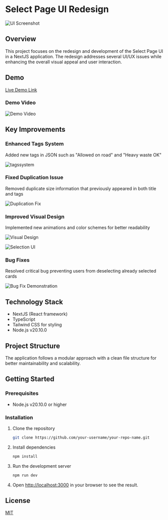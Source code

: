 # Select Page UI Redesign
![UI Screenshot](https://github.com/user-attachments/assets/b51e0a93-e507-404e-b147-25576612289c)

## Overview

This project focuses on the redesign and development of the Select Page UI in a NextJS application. The redesign addresses several UI/UX issues while enhancing the overall visual appeal and user interaction.

## Demo

[Live Demo Link](https://selectpage.vercel.app/select-skip)

### Demo Video

![Demo Video](https://github.com/user-attachments/assets/ef70fb07-6cb8-4eb7-ac9a-104e75f51898)

## Key Improvements

### Enhanced Tags System
Added new tags in JSON such as "Allowed on road" and "Heavy waste OK"

![tagssystem](https://github.com/user-attachments/assets/2d264fc3-67a0-44aa-aa36-5406495c8801)

### Fixed Duplication Issue
Removed duplicate size information that previously appeared in both title and tags

![Duplication Fix](https://github.com/user-attachments/assets/b0dfc6f1-8d2d-4f65-ae83-6351c29a7589)

### Improved Visual Design
Implemented new animations and color schemes for better readability

![Visual Design](https://github.com/user-attachments/assets/11015a02-74de-40ed-9816-b3ef53171c35)

![Selection UI](https://github.com/user-attachments/assets/3f765584-09d7-41ef-96e4-811ab8d0d4b0)

### Bug Fixes
Resolved critical bug preventing users from deselecting already selected cards

![Bug Fix Demonstration](https://github.com/user-attachments/assets/830595a7-b213-4a0a-9e8a-3ab313ff69e8)

## Technology Stack

- NextJS (React framework)
- TypeScript
- Tailwind CSS for styling
- Node.js v20.10.0

## Project Structure

The application follows a modular approach with a clean file structure for better maintainability and scalability.

## Getting Started

### Prerequisites

- Node.js v20.10.0 or higher

### Installation

1. Clone the repository
   ```bash
   git clone https://github.com/your-username/your-repo-name.git
   ```

2. Install dependencies
   ```bash
   npm install
   ```

3. Run the development server
   ```bash
   npm run dev
   ```

4. Open [http://localhost:3000](http://localhost:3000) in your browser to see the result.

## License

[MIT](https://choosealicense.com/licenses/mit/)

